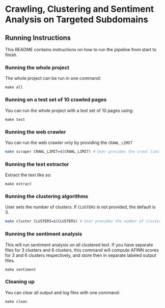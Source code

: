 # Crawling, Clustering and Sentiment Analysis on Targeted Subdomains

## Running Instructions

This README contains instructions on how to run the pipeline from start to finish.

### Running the whole project

The whole project can be run in one command:

```
make all
```

### Running on a test set of 10 crawled pages

You can run the whole project with a test set of 10 pages using:

```
make test
```

### Running the web crawler

You can run the web crawler only by providing the `CRAWL_LIMIT`

```bash
make scraper CRAWL_LIMIT=$(CRAWL_LIMIT) # User provides the crawl limit
```

### Running the text extractor

Extract the text like so:

```
make extract
```

### Running the clustering algorithms

User sets the number of clusters. If `CLUSTERS` is not provided, the default is 3.

```bash
make cluster CLUSTERS=$(CLUSTERS) # User provides the number of clusters to use
```

### Running the sentiment analysis

This will run sentiment analysis on all clustered text. If you have separate files for 3 clusters and 6 clusters, this command will compute AFINN scores for 3 and 6 clusters respectively, and store then in separate labeled output files.

```
make sentiment
```

### Cleaning up

You can clear all output and log files with one command:

```
make clean
```
